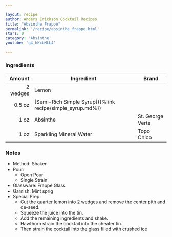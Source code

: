 ```yaml
---

layout: recipe
author: Anders Erickson Cocktail Recipes
title: "Absinthe Frappé"
permalink: '/recipe/absinthe_frappe.html'
stars: 0
category: 'Absinthe'
youtube: 'g4_hKcbMLL4'

---
```


### Ingredients

| Amount   | Ingredient                                                | Brand            |
| -------: | --------------------------------------------------------- | ---------------- |
| 2 wedges | Lemon                                                     |
|   0.5 oz | [Semi-Rich Simple Syrup]({%link recipe/simple_syrup.md%}) |
|     1 oz | Absinthe                                                  | St. George Verte |
|     1 oz | Sparkling Mineral Water                                   | Topo Chico       |

### Notes

- Method: Shaken
- Pour: 
	- Open Pour
	- Single Strain
- Glassware: Frappé Glass
- Garnish: Mint sprig
- Special Prep: 
	- Cut the quarter lemon into 2 wedges and remove the center pith and de-seed. 
	- Squeeze the juice into the tin. 
	- Add the remaining ingredients and shake. 
	- Hawthorn strain the cocktail into the cheater tin.
	- Then strain the cocktail into the glass filled with crushed ice
